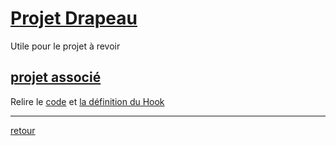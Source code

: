 # [Projet Drapeau](https://crosemont.sharepoint.com/sites/msteams_0202a0/_layouts/15/stream.aspx?id=%2Fsites%2Fmsteams%5F0202a0%2FShared%20Documents%2FGeneral%2FRecordings%2FZ%2DS%C3%A9ance%2010%20%2D%20JEUDI%2008%20dec%202022%20ROUTING%20%28REACT%20APPLICATION%203%29%2FHYPERM%C3%89DIA%20II%2D20221208%5F135927%2DMeeting%20Recording%2Emp4&referrer=Teams%2ETEAMS%2DELECTRON&referrerScenario=teamsSdk%2DopenFilePreview)

Utile pour le projet
à revoir


## [projet associé](https://github.com/PORaymond/React2022/tree/master/2022-12-08-03meshooks)

Relire le [code](https://github.com/PORaymond/React2022/blob/master/2022-12-08-03meshooks/src/components/DemoHooksPerso.js) et [la définition du Hook](https://github.com/PORaymond/React2022/blob/master/2022-12-08-03meshooks/src/components/useWindowsSize.js)

---
[retour](Cours11.md)
